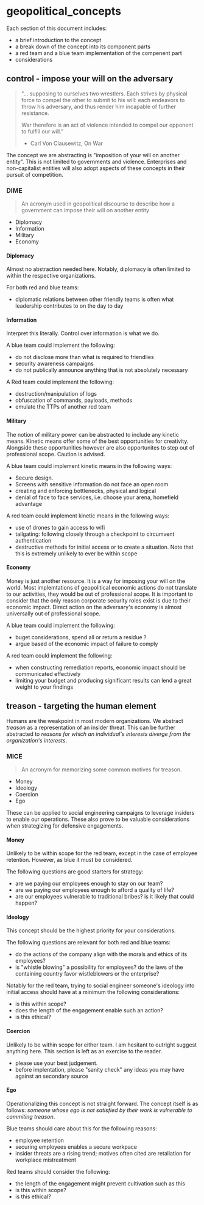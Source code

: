 # geopolitical_concepts

Each section of this document includes:
- a brief introduction to the concept
- a break down of the concept into its component parts
- a red team and a blue team implementation of the compenent part
- considerations


## control - impose your will on the adversary 
> "... supposing to ourselves two wrestlers. Each strives by physical force to compel the other to submit to his will: each endeavors to throw his adversary, and thus render him incapable of further resistance.  
> 
> War therefore is an act of violence intended to compel our opponent to fulfill our will.”  
>
>- Carl Von Clausewitz, On War

The concept we are abstracting is "imposition of your will on another entity". This is not limited to governments and violence. Enterprises and non-capitalist entities will also adopt aspects of these concepts in their pursuit of competition.


### DIME
> An acronym used in geopolitical discourse to describe how a government can impose their will on another entity

- Diplomacy
- Information
- Military
- Economy


#### Diplomacy
Almost no abstraction needed here.  Notably, diplomacy is often limited to within the respective organizations. 

For both red and blue teams:
- diplomatic relations between other friendly teams is often what leadership contributes to on the day to day


#### Information
Interpret this literally. Control over information is what we do.


A blue team could implement the following:
- do not disclose more than what is required to friendlies
- security awareness campaigns
- do not publically announce anything that is not absolutely necessary

A Red team could implement the following:
- destruction/manipulation of logs
- obfuscation of commands, payloads, methods
- emulate the TTPs of another red team


#### Military
The notion of military power can be abstracted to include any kinetic means. Kinetic means offer some of the best opportunities for creativity. Alongside these opportunities however are also opportunites to step out of professional scope. Caution is advised. 


A blue team could implement kinetic means in the following ways:
- Secure design. 
- Screens with sensitive information do not face an open room
- creating and enforcing bottlenecks, physical and logical
- denial of face to face services, i.e. choose your arena, homefield advantage

A red team could implement kinetic means in the following ways:
- use of drones to gain access to wifi
- tailgating: following closely through a checkpoint to circumvent authentication
- destructive methods for initial access or to create a situation. Note that this is extremely unlikely to ever be within scope


#### Economy
Money is just another resource. It is a way for imposing your will on the world. Most implemtations of geopolitical economic actions do not translate to our activities, they would be out of professional scope. It is important to consider that the only reason corporate security roles exist is due to their economic impact. Direct action on the adversary's economy is almost universally out of professional scope. 


A blue team could implement the following:
- buget considerations, spend all or return a residue ?
- argue based of the economic impact of failure to comply

A red team could implement the following:
- when constructing remediation reports, economic impact should be communicated effectively
- limiting your budget and producing significant results can lend a great weight to your findings


## treason - targeting the human element
Humans are the weakpoint in most modern organizations. We abstract *treason* as a representation of an insider threat. This can be further abstracted to *reasons for which an individual's interests diverge from the organization's interests*.

### MICE
> An acronym for memorizing some common motives for treason. 

- Money
- Ideology
- Coercion
- Ego

These can be applied to social engineering campaigns to leverage insiders to enable our operations. These also prove to be valuable considerations when strategizing for defensive engagements. 


#### Money
Unlikely to be within scope for the red team, except in the case of employee retention. However, as blue it must be considered. 

The following questions are good starters for strategy:
- are we paying our employees enough to stay on our team?
- are we paying our employees enough to afford a quality of life? 
- are our employees vulnerable to traditional bribes? is it likely that could happen?


#### Ideology
This concept should be the highest priority for your considerations. 

The following questions are relevant for both red and blue teams:
- do the actions of the company align with the morals and ethics of its employees?
- is "whistle blowing" a possibility for employees? do the laws of the containing country favor wistleblowers or the enterprise?

Notably for the red team, trying to social engineer someone's ideology into initial access should have at a minimum the following considerations:
- is this within scope?
- does the length of the engagement enable such an action?
- is this ethical?


#### Coercion
Unlikely to be within scope for either team. I am hesitant to outright suggest anything here. This section is left as an exercise to the reader. 

- please use your best judgement.
- before implentation, please "sanity check" any ideas you may have against an secondary source


#### Ego
Operationalizing this concept is not straight forward. The concept itself is as follows: *someone whose ego is not satisfied by their work is vulnerable to commiting treason*. 

Blue teams should care about this for the following reasons:
- employee retention
- securing employees enables a secure workpace
- insider threats are a rising trend; motives often cited are retaliation for workplace mistreatment

Red teams should consider the following:
- the length of the engagement might prevent cultivation such as this
- is this within scope?
- is this ethical?


